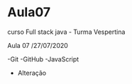 # Aula07
curso Full stack java - Turma Vespertina

Aula 07 /27/07/2020

-Git
-GitHub
-JavaScript
- Alteração 

